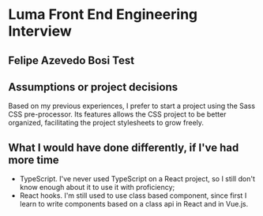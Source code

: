 # Luma Front End Engineering Interview

## Felipe Azevedo Bosi Test

## Assumptions or project decisions

Based on my previous experiences, I prefer to start a project using the Sass CSS pre-processor. Its features allows the CSS project to be better organized, facilitating the project stylesheets to grow freely.

## What I would have done differently, if I've had more time

- TypeScript. I've never used TypeScript on a React project, so I still don't know enough about it to use it with proficiency;
- React hooks. I'm still used to use class based component, since first I learn to write components based on a class api in React and in Vue.js.

